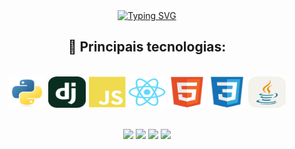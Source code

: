 <div align="center"  style="text-align: center;">
  <a href="https://git.io/typing-svg"><img src="https://readme-typing-svg.herokuapp.com?font=Fira+Code&duration=4500&pause=1000&color=F7F7F7&center=true&multiline=true&random=false&width=380&height=120&lines=Ol%C3%A1%2C+me+chamo+Matheus;Desenvolvedor+back-end+%F0%9F%92%BB;Bem-vindos+ao+meu+perfil!!!+%F0%9F%98%84" alt="Typing SVG" /></a>
</div>

<h2 align="center">🚀 Principais tecnologias:</h2>
<div align="center">
  <div style="display: inline_block"><br>
	<img align="center" alt="every-Python" height="50" width="60" src="https://raw.githubusercontent.com/devicons/devicon/master/icons/python/python-original.svg">
	<img align="center" alt="every-django" height="50" width="60" src="https://github.com/tandpfun/skill-icons/blob/main/icons/Django.svg">
  <img align="center" alt="every-Js" height="50" width="60" src="https://raw.githubusercontent.com/devicons/devicon/master/icons/javascript/javascript-plain.svg">
  <img align="center" alt="every-React" height="50" width="60" src="https://raw.githubusercontent.com/devicons/devicon/master/icons/react/react-original.svg">
  <img align="center" alt="every-HTML" height="50" width="60" src="https://raw.githubusercontent.com/devicons/devicon/master/icons/html5/html5-original.svg">
  <img align="center" alt="every-CSS" height="50" width="60" src="https://raw.githubusercontent.com/devicons/devicon/master/icons/css3/css3-original.svg">
  <img align="center" alt="every-java" height="50" width="60" src="https://github.com/tandpfun/skill-icons/blob/main/icons/Java-Light.svg">
</div>

  <br>
  <br>
  
<div>
  <a href="https://instagram.com/rafaballerini" target="_blank"><img src="https://img.shields.io/badge/-Instagram-%23E4405F?style=for-the-badge&logo=instagram&logoColor=white" target="_blank"></a>
  <a href="https://discord.gg/wagxzStdcR" target="_blank"><img src="https://img.shields.io/badge/Discord-7289DA?style=for-the-badge&logo=discord&logoColor=white" target="_blank"></a> 
  <a href = "mailto:contatorafaballerini@gmail.com"><img src="https://img.shields.io/badge/-Gmail-%23333?style=for-the-badge&logo=gmail&logoColor=white" target="_blank"></a>
  <a href="https://www.linkedin.com/in/rafaella-ballerini-45875016a" target="_blank"><img src="https://img.shields.io/badge/-LinkedIn-%230077B5?style=for-the-badge&logo=linkedin&logoColor=white" target="_blank"></a>   
</div>
